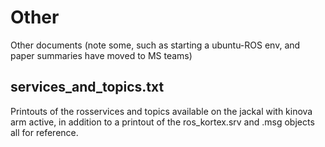 # Other
Other documents (note some, such as starting a ubuntu-ROS env, and paper summaries have moved to MS teams)

## services_and_topics.txt
Printouts of the rosservices and topics available on the jackal with kinova arm active, in addition
to a printout of the ros_kortex.srv and .msg objects all for reference.